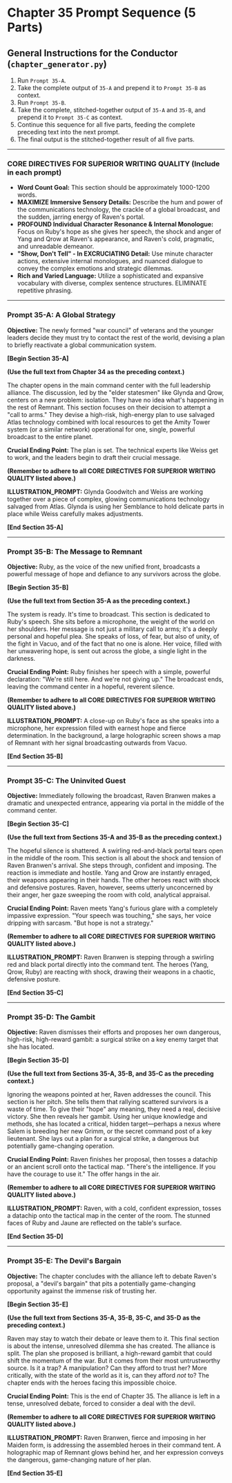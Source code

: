 # Chapter 35 Prompt Sequence (5 Parts)

## General Instructions for the Conductor (`chapter_generator.py`)

1. Run `Prompt 35-A`.
2. Take the complete output of `35-A` and prepend it to `Prompt 35-B` as context.
3. Run `Prompt 35-B`.
4. Take the complete, stitched-together output of `35-A` and `35-B`, and prepend it to `Prompt 35-C` as context.
5. Continue this sequence for all five parts, feeding the complete preceding text into the next prompt.
6. The final output is the stitched-together result of all five parts.

---

### **CORE DIRECTIVES FOR SUPERIOR WRITING QUALITY (Include in each prompt)**

* **Word Count Goal:** This section should be approximately 1000-1200 words.
* **MAXIMIZE Immersive Sensory Details:** Describe the hum and power of the communications technology, the crackle of a global broadcast, and the sudden, jarring energy of Raven's portal.
* **PROFOUND Individual Character Resonance & Internal Monologue:** Focus on Ruby's hope as she gives her speech, the shock and anger of Yang and Qrow at Raven's appearance, and Raven's cold, pragmatic, and unreadable demeanor.
* **"Show, Don't Tell" - In EXCRUCIATING Detail:** Use minute character actions, extensive internal monologues, and nuanced dialogue to convey the complex emotions and strategic dilemmas.
* **Rich and Varied Language:** Utilize a sophisticated and expansive vocabulary with diverse, complex sentence structures. ELIMINATE repetitive phrasing.

---

### **Prompt 35-A: A Global Strategy**

**Objective:** The newly formed "war council" of veterans and the younger leaders decide they must try to contact the rest of the world, devising a plan to briefly reactivate a global communication system.

**[Begin Section 35-A]**

**(Use the full text from Chapter 34 as the preceding context.)**

The chapter opens in the main command center with the full leadership alliance. The discussion, led by the "elder statesmen" like Glynda and Qrow, centers on a new problem: isolation. They have no idea what's happening in the rest of Remnant. This section focuses on their decision to attempt a "call to arms." They devise a high-risk, high-energy plan to use salvaged Atlas technology combined with local resources to get the Amity Tower system (or a similar network) operational for one, single, powerful broadcast to the entire planet.

**Crucial Ending Point:** The plan is set. The technical experts like Weiss get to work, and the leaders begin to draft their crucial message.

**(Remember to adhere to all CORE DIRECTIVES FOR SUPERIOR WRITING QUALITY listed above.)**

**ILLUSTRATION_PROMPT:** Glynda Goodwitch and Weiss are working together over a piece of complex, glowing communications technology salvaged from Atlas. Glynda is using her Semblance to hold delicate parts in place while Weiss carefully makes adjustments.

**[End Section 35-A]**

---

### **Prompt 35-B: The Message to Remnant**

**Objective:** Ruby, as the voice of the new unified front, broadcasts a powerful message of hope and defiance to any survivors across the globe.

**[Begin Section 35-B]**

**(Use the full text from Section 35-A as the preceding context.)**

The system is ready. It's time to broadcast. This section is dedicated to Ruby's speech. She sits before a microphone, the weight of the world on her shoulders. Her message is not just a military call to arms; it's a deeply personal and hopeful plea. She speaks of loss, of fear, but also of unity, of the fight in Vacuo, and of the fact that no one is alone. Her voice, filled with her unwavering hope, is sent out across the globe, a single light in the darkness.

**Crucial Ending Point:** Ruby finishes her speech with a simple, powerful declaration: "We're still here. And we're not giving up." The broadcast ends, leaving the command center in a hopeful, reverent silence.

**(Remember to adhere to all CORE DIRECTIVES FOR SUPERIOR WRITING QUALITY listed above.)**

**ILLUSTRATION_PROMPT:** A close-up on Ruby's face as she speaks into a microphone, her expression filled with earnest hope and fierce determination. In the background, a large holographic screen shows a map of Remnant with her signal broadcasting outwards from Vacuo.

**[End Section 35-B]**

---

### **Prompt 35-C: The Uninvited Guest**

**Objective:** Immediately following the broadcast, Raven Branwen makes a dramatic and unexpected entrance, appearing via portal in the middle of the command center.

**[Begin Section 35-C]**

**(Use the full text from Sections 35-A and 35-B as the preceding context.)**

The hopeful silence is shattered. A swirling red-and-black portal tears open in the middle of the room. This section is all about the shock and tension of Raven Branwen's arrival. She steps through, confident and imposing. The reaction is immediate and hostile. Yang and Qrow are instantly enraged, their weapons appearing in their hands. The other heroes react with shock and defensive postures. Raven, however, seems utterly unconcerned by their anger, her gaze sweeping the room with cold, analytical appraisal.

**Crucial Ending Point:** Raven meets Yang's furious glare with a completely impassive expression. "Your speech was touching," she says, her voice dripping with sarcasm. "But hope is not a strategy."

**(Remember to adhere to all CORE DIRECTIVES FOR SUPERIOR WRITING QUALITY listed above.)**

**ILLUSTRATION_PROMPT:** Raven Branwen is stepping through a swirling red and black portal directly into the command tent. The heroes (Yang, Qrow, Ruby) are reacting with shock, drawing their weapons in a chaotic, defensive posture.

**[End Section 35-C]**

---

### **Prompt 35-D: The Gambit**

**Objective:** Raven dismisses their efforts and proposes her own dangerous, high-risk, high-reward gambit: a surgical strike on a key enemy target that she has located.

**[Begin Section 35-D]**

**(Use the full text from Sections 35-A, 35-B, and 35-C as the preceding context.)**

Ignoring the weapons pointed at her, Raven addresses the council. This section is her pitch. She tells them that rallying scattered survivors is a waste of time. To give their "hope" any meaning, they need a real, decisive victory. She then reveals her gambit. Using her unique knowledge and methods, she has located a critical, hidden target—perhaps a nexus where Salem is breeding her new Grimm, or the secret command post of a key lieutenant. She lays out a plan for a surgical strike, a dangerous but potentially game-changing operation.

**Crucial Ending Point:** Raven finishes her proposal, then tosses a datachip or an ancient scroll onto the tactical map. "There's the intelligence. If you have the courage to use it." The offer hangs in the air.

**(Remember to adhere to all CORE DIRECTIVES FOR SUPERIOR WRITING QUALITY listed above.)**

**ILLUSTRATION_PROMPT:** Raven, with a cold, confident expression, tosses a datachip onto the tactical map in the center of the room. The stunned faces of Ruby and Jaune are reflected on the table's surface.

**[End Section 35-D]**

---

### **Prompt 35-E: The Devil's Bargain**

**Objective:** The chapter concludes with the alliance left to debate Raven's proposal, a "devil's bargain" that pits a potentially game-changing opportunity against the immense risk of trusting her.

**[Begin Section 35-E]**

**(Use the full text from Sections 35-A, 35-B, 35-C, and 35-D as the preceding context.)**

Raven may stay to watch their debate or leave them to it. This final section is about the intense, unresolved dilemma she has created. The alliance is split. The plan she proposed is brilliant, a high-reward gambit that could shift the momentum of the war. But it comes from their most untrustworthy source. Is it a trap? A manipulation? Can they afford to trust her? More critically, with the state of the world as it is, can they afford *not* to? The chapter ends with the heroes facing this impossible choice.

**Crucial Ending Point:** This is the end of Chapter 35. The alliance is left in a tense, unresolved debate, forced to consider a deal with the devil.

**(Remember to adhere to all CORE DIRECTIVES FOR SUPERIOR WRITING QUALITY listed above.)**

**ILLUSTRATION_PROMPT:** Raven Branwen, fierce and imposing in her Maiden form, is addressing the assembled heroes in their command tent. A holographic map of Remnant glows behind her, and her expression conveys the dangerous, game-changing nature of her plan.

**[End Section 35-E]**
